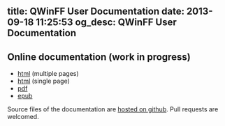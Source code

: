 title: QWinFF User Documentation
date: 2013-09-18 11:25:53
og_desc: QWinFF User Documentation
---

Online documentation (work in progress)
---------------------------------------

- [html](http://qwinff.github.io/qwinff-doc/html/) (multiple pages)
- [html](http://qwinff.github.io/qwinff-doc/singlehtml/) (single page)
- [pdf](http://qwinff.github.io/qwinff-doc/latexpdf/qwinff.pdf)
- [epub](http://qwinff.github.io/qwinff-doc/epub/qwinff.epub)

Source files of the documentation are [hosted on github](http://github.com/qwinff/qwinff-doc/). Pull requests are welcomed.
